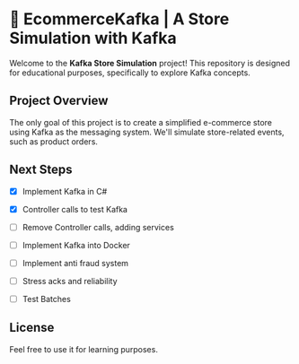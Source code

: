 # 🛒 EcommerceKafka | A Store Simulation with Kafka

Welcome to the **Kafka Store Simulation** project! This repository is designed for educational purposes, specifically to explore Kafka concepts.

## Project Overview

The only goal of this project is to create a simplified e-commerce store using Kafka as the messaging system. We'll simulate store-related events, such as product orders.

## Next Steps

- [x] Implement Kafka in C#
- [x] Controller calls to test Kafka
- [ ] Remove Controller calls, adding services 
- [ ] Implement Kafka into Docker
- [ ] Implement anti fraud system
- [ ] Stress acks and reliability
- [ ] Test Batches


## License

Feel free to use it for learning purposes.
